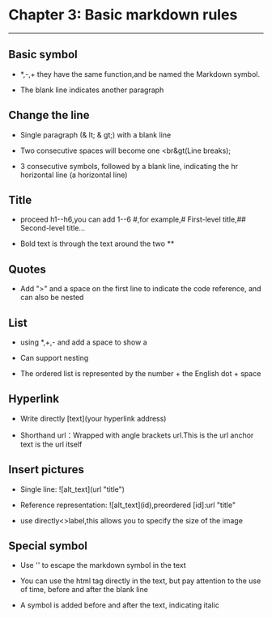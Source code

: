 # Chapter 3: Basic markdown rules

---


## Basic symbol

* \*,-,+ they have the same function,and be named the Markdown symbol.

* The blank line indicates another paragraph


## Change the line
* Single paragraph (& lt;  & gt;) with a blank line

* Two consecutive spaces will become one &lt;br&gt(Line breaks);

* 3 consecutive symbols, followed by a blank line, indicating the hr horizontal line (a horizontal line)

## Title
* proceed h1--h6,you can add 1--6 #,for example,# First-level title,## Second-level title...

* Bold text is through the text around the two **

## Quotes
* Add ">" and a space on the first line to indicate the code reference, and can also be nested

## List
* using *,+,- and add a space to show a

* Can support nesting

* The ordered list is represented by the number + the English dot + space


## Hyperlink
* Write directly \[text](your hyperlink address)

* Shorthand url：Wrapped with angle brackets url.This is the url anchor text is the url itself

## Insert pictures
* Single line: !\[alt_text](url "title")

* Reference representation: !\[alt_text](id),preordered [id]:url "title"

* use directly&lt;&gt;label,this allows you to specify the size of the image

## Special symbol
* Use '\' to escape the markdown symbol in the text

* You can use the html tag directly in the text, but pay attention to the use of time, before and after the blank line

* A symbol is added before and after the text, indicating italic



